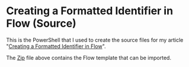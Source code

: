 Creating a Formatted Identifier in Flow (Source)
====================================================

This is the PowerShell that I used to create the source files for my article
"[Creating a Formatted Identifier in Flow](https://mikehatheway.com/)".

The [Zip](./AutoNumber_Flow.zip) file above contains the Flow template that can be imported. 